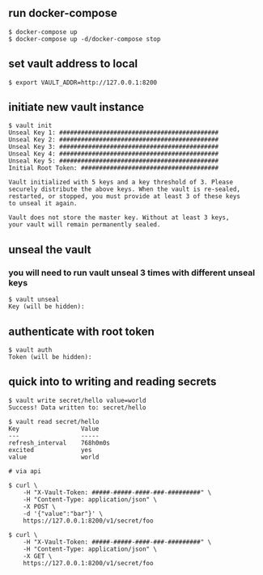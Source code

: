 ## run docker-compose
```
$ docker-compose up
$ docker-compose up -d/docker-compose stop
```

## set vault address to local
```
$ export VAULT_ADDR=http://127.0.0.1:8200
```
## initiate new vault instance
```
$ vault init
Unseal Key 1: ############################################
Unseal Key 2: ############################################
Unseal Key 3: ############################################
Unseal Key 4: ############################################
Unseal Key 5: ############################################
Initial Root Token: ######################################

Vault initialized with 5 keys and a key threshold of 3. Please
securely distribute the above keys. When the vault is re-sealed,
restarted, or stopped, you must provide at least 3 of these keys
to unseal it again.

Vault does not store the master key. Without at least 3 keys,
your vault will remain permanently sealed.
```

## unseal the vault
### you will need to run vault unseal 3 times with different unseal keys
```
$ vault unseal
Key (will be hidden):
```
## authenticate with root token
```
$ vault auth
Token (will be hidden):
```

## quick into to writing and reading secrets
```
$ vault write secret/hello value=world
Success! Data written to: secret/hello

$ vault read secret/hello
Key                 Value
---                 -----
refresh_interval    768h0m0s
excited             yes
value               world

# via api

$ curl \
    -H "X-Vault-Token: #####-#####-####-###-#########" \
    -H "Content-Type: application/json" \
    -X POST \
    -d '{"value":"bar"}' \
    https://127.0.0.1:8200/v1/secret/foo

$ curl \
    -H "X-Vault-Token: #####-#####-####-###-#########" \
    -H "Content-Type: application/json" \
    -X GET \
    https://127.0.0.1:8200/v1/secret/foo
```
